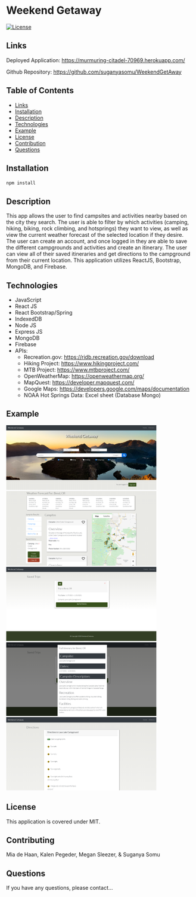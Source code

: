 # Weekend Getaway

[![License](https://img.shields.io/badge/License-MIT-blue.svg)](https://opensource.org/licenses/MIT)


## Links 

Deployed Application: https://murmuring-citadel-70969.herokuapp.com/

Github Repository: https://github.com/suganyasomu/WeekendGetAway

## Table of Contents
- [Links](#Links)
- [Installation](#Installation)
- [Description](#Description)
- [Technologies](#Technologies)
- [Example](#Example)
- [License](#License)
- [Contribution](#Contribution)
- [Questions](#Questions)


## Installation
`npm install`
    
## Description
This app allows the user to find campsites and activities nearby based on the city they search. The user is able to filter by which activities (camping, hiking, biking, rock climbing, and hotsprings) they want to view, as well as view the current weather forecast of the selected location if they desire. The user can create an account, and once logged in they are able to save the different campgrounds and activities and create an itinerary. The user can view all of their saved itineraries and get directions to the campground from their current location. This application utilizes ReactJS, Bootstrap, MongoDB, and Firebase.  


## Technologies
- JavaScript
- React JS
- React Bootstrap/Spring 
- IndexedDB
- Node JS
- Express JS
- MongoDB
- Firebase
- APIs:
    - Recreation.gov: https://ridb.recreation.gov/download 
    - Hiking Project: https://www.hikingproject.com/ 
    - MTB Project: https://www.mtbproject.com/ 
    - OpenWeatherMap: https://openweathermap.org/ 
    - MapQuest: https://developer.mapquest.com/ 
    - Google Maps: https://developers.google.com/maps/documentation  
    - NOAA Hot Springs Data: Excel sheet (Database Mongo) 

## Example

<img src="./client/src/Assets/website1.PNG" width="80%" />
<img src="./client/src/Assets/website2.PNG" width="80%" />
<img src="./client/src/Assets/website3.PNG" width="80%" />
<img src="./client/src/Assets/website4.PNG" width="80%" />
<img src="./client/src/Assets/website5.PNG" width="80%" />


## License
This application is covered under MIT.
    
## Contributing
Mia de Haan, Kalen Pegeder, Megan Sleezer, & Suganya Somu
    
## Questions
If you have any questions, please contact...

